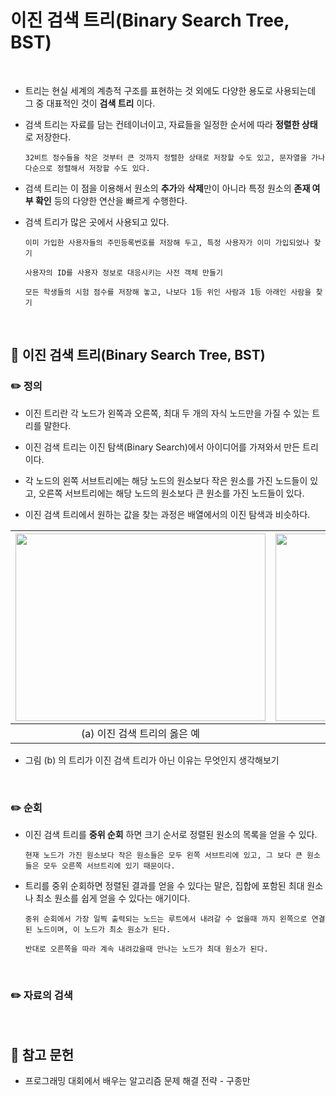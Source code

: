 # 이진 검색 트리(Binary Search Tree, BST)

<br>

* 트리는 현실 세계의 계층적 구조를 표현하는 것 외에도 다양한 용도로 사용되는데 그 중 대표적인 것이 **검색 트리** 이다.

* 검색 트리는 자료를 담는 컨테이너이고, 자료들을 일정한 순서에 따라 **정렬한 상태**로 저장한다.

    `32비트 정수들을 작은 것부터 큰 것까지 정렬한 상태로 저장할 수도 있고, 문자열을 가나다순으로 정렬해서 저장할 수도 있다.`

* 검색 트리는 이 점을 이용해서 원소의 **추가**와 **삭제**만이 아니라 특정 원소의 **존재 여부 확인** 등의 다양한 연산을 빠르게 수행한다.

* 검색 트리가 많은 곳에서 사용되고 있다.

    `이미 가입한 사용자들의 주민등록번호를 저장해 두고, 특정 사용자가 이미 가입되었나 찾기`

    `사용자의 ID를 사용자 정보로 대응시키는 사전 객체 만들기`

    `모든 학생들의 시험 점수를 저장해 놓고, 나보다 1등 위인 사람과 1등 아래인 사람을 찾기`

<br>

## :book: 이진 검색 트리(Binary Search Tree, BST)

### :pencil2: 정의

* 이진 트리란 각 노드가 왼쪽과 오른쪽, 최대 두 개의 자식 노드만을 가질 수 있는 트리를 말한다.

* 이진 검색 트리는 이진 탐색(Binary Search)에서 아이디어를 가져와서 만든 트리이다.

* 각 노드의 왼쪽 서브트리에는 해당 노드의 원소보다 작은 원소를 가진 노드들이 있고, 오른쪽 서브트리에는 해당 노드의 원소보다 큰 원소를 가진 노드들이 있다.

* 이진 검색 트리에서 원하는 값을 찾는 과정은 배열에서의 이진 탐색과 비슷하다.

| <img src="/Users/janghyoseog/Library/Application Support/typora-user-images/image-20190805122252217.png" width="400" height="300"> | <img src="/Users/janghyoseog/Library/Application Support/typora-user-images/image-20190805122011604.png" width="400" height="300"> |
| :-------------------: | :---------------------: |
| (a) 이진 검색 트리의 옳은 예 | (b) 이진 검색 트리의 잘못된 예 |

* 그림 (b) 의 트리가 이진 검색 트리가 아닌 이유는 무엇인지 생각해보기

<br>

### :pencil2: 순회

* 이진 검색 트리를 **중위 순회** 하면 크기 순서로 정렬된 원소의 목록을 얻을 수 있다.

    `현재 노드가 가진 원소보다 작은 원소들은 모두 왼쪽 서브트리에 있고, 그 보다 큰 원소들은 모두 오른쪽 서브트리에 있기 때문이다.`

* 트리를 중위 순회하면 정렬된 결과를 얻을 수 있다는 말은, 집합에 포함된 최대 원소나 최소 원소를 쉽게 얻을 수 있다는 애기이다.

    `중위 순회에서 가장 일찍 출력되는 노드는 루트에서 내려갈 수 없을때 까지 왼쪽으로 연결된 노드이며, 이 노드가 최소 원소가 된다.`

    `반대로 오른쪽을 따라 계속 내려갔을때 만나는 노드가 최대 원소가 된다.`

<br>

### :pencil2: 자료의 검색

<br>

## :bookmark: 참고 문헌

* 프로그래밍 대회에서 배우는 알고리즘 문제 해결 전략 - 구종만


